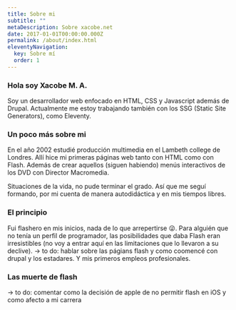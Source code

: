 ```yaml
---
title: Sobre mi
subtitle: ""
metaDescription: Sobre xacobe.net
date: 2017-01-01T00:00:00.000Z
permalink: /about/index.html
eleventyNavigation:
  key: Sobre mí
  order: 1
---
```


### Hola soy Xacobe M. A.
Soy un desarrollador web enfocado en HTML, CSS y Javascript además de Drupal.
Actualmente me estoy trabajando también con los SSG (Static Site Generators),
como Eleventy.

### Un poco más sobre mi

En el año 2002 estudié producción multimedia en el Lambeth college de Londres.
Allí hice mi primeras páginas web tanto con HTML como con Flash. Además de crear
aquellos (siguen habiendo) menús interactivos de los DVD con Director Macromedia.

Situaciones de la vida, no pude terminar el grado. Así que me seguí formando, por
mi cuenta de manera autodidáctica y en mis tiempos libres.

### El principio

Fui flashero en mis inicios, nada de lo que arrepertirse 😜. Para alguién que no tenía un perfil de
programador, las posibilidades que daba Flash eran irresistibles (no voy a entrar
aquí en las limitaciones que lo llevaron a su declive).
-> to do: hablar sobre las págians flash y como coomencé con drupal y los estadares.
Y mis primeros empleos profesionales.
### Las muerte de flash
-> to do: comentar como la decisión de apple de no permitir flash en iOS y como afecto a mi carrera
